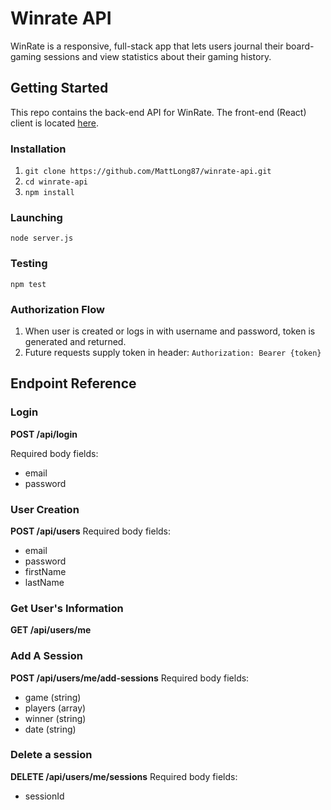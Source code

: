 # Winrate API

WinRate is a responsive, full-stack app that lets users journal their board-gaming sessions and view statistics about their gaming history.

## Getting Started
This repo contains the back-end API for WinRate. The front-end (React) client is located [here](https://github.com/MattLong87/winrate-client).

### Installation
1. `git clone https://github.com/MattLong87/winrate-api.git`
2. `cd winrate-api`
3. `npm install`

### Launching
`node server.js`

### Testing
`npm test`

### Authorization Flow
1. When user is created or logs in with username and password, token is generated and returned.
2. Future requests supply token in header: `Authorization: Bearer {token}`

## Endpoint Reference
### Login
**POST /api/login**

Required body fields:
* email
* password

### User Creation
**POST /api/users**
Required body fields:
* email
* password
* firstName
* lastName

### Get User's Information
**GET /api/users/me**

### Add A Session
**POST /api/users/me/add-sessions**
Required body fields:
* game (string)
* players (array)
* winner (string)
* date (string)

### Delete a session
**DELETE /api/users/me/sessions**
Required body fields:
* sessionId